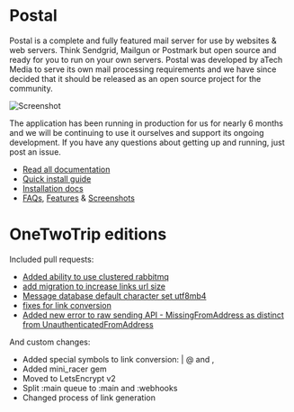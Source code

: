 # Postal

Postal is a complete and fully featured mail server for use by websites & web servers. Think Sendgrid, Mailgun or Postmark but open source and ready for you to run on your own servers. Postal was developed by aTech Media to serve its own mail processing requirements and we have since decided that it should be released as an open source project for the community.

![Screenshot](https://share.adam.ac/17/k4lA5OuPlU.png)

The application has been running in production for us for nearly 6 months and we will be continuing to use it ourselves and support its ongoing development. If you have any questions about getting up and running, just post an issue.

* [Read all documentation](https://github.com/atech/postal/wiki)
* [Quick install guide](https://github.com/atech/postal/wiki/Quick-Install)
* [Installation docs](https://github.com/atech/postal/wiki/Installation)
* [FAQs](https://github.com/atech/postal/wiki/FAQs), [Features](https://github.com/atech/postal/wiki/Features) & [Screenshots](https://github.com/atech/postal/wiki/Screenshots)

# OneTwoTrip editions

Included pull requests:

* [Added ability to use clustered rabbitmq](https://github.com/atech/postal/pull/725)
* [add migration to increase links url size](https://github.com/atech/postal/pull/683)
* [Message database default character set utf8mb4](https://github.com/atech/postal/pull/391)
* [fixes for link conversion](https://github.com/atech/postal/pull/296)
* [Added new error to raw sending API - MissingFromAddress as distinct from UnauthenticatedFromAddress](https://github.com/atech/postal/pull/542)

And custom changes:

* Added special symbols to link conversion: | @ and ,
* Added mini_racer gem
* Moved to LetsEncrypt v2
* Split :main queue to :main and :webhooks
* Changed process of link generation
